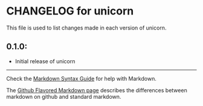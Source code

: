 # CHANGELOG for unicorn

This file is used to list changes made in each version of unicorn.

## 0.1.0:

* Initial release of unicorn

- - - 
Check the [Markdown Syntax Guide](http://daringfireball.net/projects/markdown/syntax) for help with Markdown.

The [Github Flavored Markdown page](http://github.github.com/github-flavored-markdown/) describes the differences between markdown on github and standard markdown.
